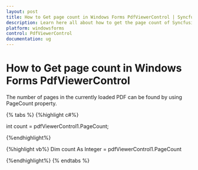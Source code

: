 ```yaml
---
layout: post
title: How to Get page count in Windows Forms PdfViewerControl | Syncfusion&reg;
description: Learn here all about how to get the page count of Syncfusion&reg; Windows Forms PdfViewer Control and more.
platform: windowsforms
control: PdfViewerControl
documentation: ug
---
```


# How to Get page count in Windows Forms PdfViewerControl

The number of pages in the currently loaded PDF can be found by using PageCount property.


{% tabs %}
{%highlight c#%}

int count = pdfViewerControl1.PageCount;

{%endhighlight%}


{%highlight vb%}
Dim count As Integer = pdfViewerControl1.PageCount

{%endhighlight%}
{% endtabs %}
